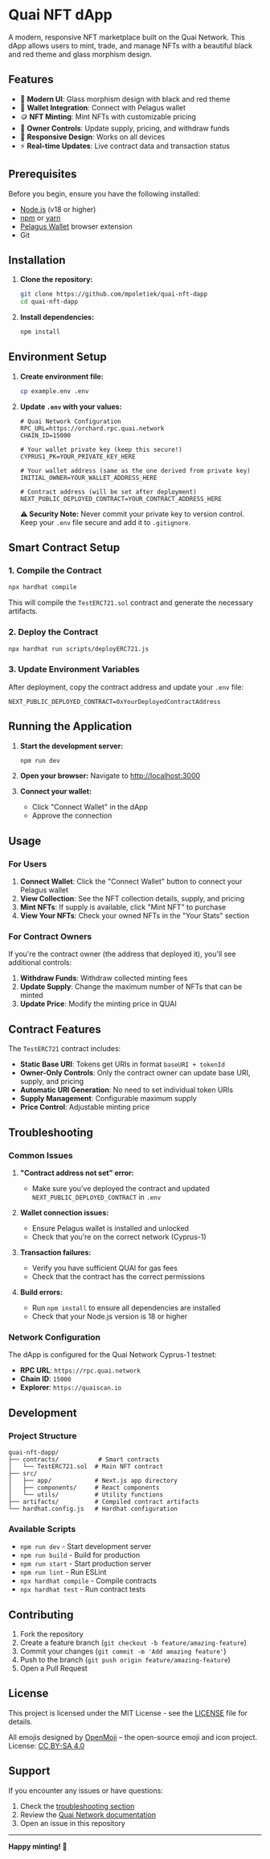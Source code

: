 # Quai NFT dApp

A modern, responsive NFT marketplace built on the Quai Network. This dApp allows users to mint, trade, and manage NFTs with a beautiful black and red theme and glass morphism design.

## Features

- 🎨 **Modern UI**: Glass morphism design with black and red theme
- 🔗 **Wallet Integration**: Connect with Pelagus wallet
- 🪙 **NFT Minting**: Mint NFTs with customizable pricing
- 👑 **Owner Controls**: Update supply, pricing, and withdraw funds
- 📱 **Responsive Design**: Works on all devices
- ⚡ **Real-time Updates**: Live contract data and transaction status

## Prerequisites

Before you begin, ensure you have the following installed:

- [Node.js](https://nodejs.org/) (v18 or higher)
- [npm](https://www.npmjs.com/) or [yarn](https://yarnpkg.com/)
- [Pelagus Wallet](https://chromewebstore.google.com/detail/pelagus/nhccebmfjcbhghphpclcfdkkekheegop) browser extension
- Git

## Installation

1. **Clone the repository:**
   ```bash
   git clone https://github.com/mpoletiek/quai-nft-dapp
   cd quai-nft-dapp
   ```

2. **Install dependencies:**
   ```bash
   npm install
   ```

## Environment Setup

1. **Create environment file:**
   ```bash
   cp example.env .env
   ```

2. **Update `.env` with your values:**
   ```env
   # Quai Network Configuration
   RPC_URL=https://orchard.rpc.quai.network
   CHAIN_ID=15000
   
   # Your wallet private key (keep this secure!)
   CYPRUS1_PK=YOUR_PRIVATE_KEY_HERE
   
   # Your wallet address (same as the one derived from private key)
   INITIAL_OWNER=YOUR_WALLET_ADDRESS_HERE
   
   # Contract address (will be set after deployment)
   NEXT_PUBLIC_DEPLOYED_CONTRACT=YOUR_CONTRACT_ADDRESS_HERE
   ```

   **⚠️ Security Note:** Never commit your private key to version control. Keep your `.env` file secure and add it to `.gitignore`.

## Smart Contract Setup

### 1. Compile the Contract

```bash
npx hardhat compile
```

This will compile the `TestERC721.sol` contract and generate the necessary artifacts.

### 2. Deploy the Contract

```bash
npx hardhat run scripts/deployERC721.js
```

### 3. Update Environment Variables

After deployment, copy the contract address and update your `.env` file:

```env
NEXT_PUBLIC_DEPLOYED_CONTRACT=0xYourDeployedContractAddress
```

## Running the Application

1. **Start the development server:**
   ```bash
   npm run dev
   ```

2. **Open your browser:**
   Navigate to [http://localhost:3000](http://localhost:3000)

3. **Connect your wallet:**
   - Click "Connect Wallet" in the dApp
   - Approve the connection

## Usage

### For Users

1. **Connect Wallet**: Click the "Connect Wallet" button to connect your Pelagus wallet
2. **View Collection**: See the NFT collection details, supply, and pricing
3. **Mint NFTs**: If supply is available, click "Mint NFT" to purchase
4. **View Your NFTs**: Check your owned NFTs in the "Your Stats" section

### For Contract Owners

If you're the contract owner (the address that deployed it), you'll see additional controls:

1. **Withdraw Funds**: Withdraw collected minting fees
2. **Update Supply**: Change the maximum number of NFTs that can be minted
3. **Update Price**: Modify the minting price in QUAI

## Contract Features

The `TestERC721` contract includes:

- **Static Base URI**: Tokens get URIs in format `baseURI + tokenId`
- **Owner-Only Controls**: Only the contract owner can update base URI, supply, and pricing
- **Automatic URI Generation**: No need to set individual token URIs
- **Supply Management**: Configurable maximum supply
- **Price Control**: Adjustable minting price

## Troubleshooting

### Common Issues

1. **"Contract address not set" error:**
   - Make sure you've deployed the contract and updated `NEXT_PUBLIC_DEPLOYED_CONTRACT` in `.env`

2. **Wallet connection issues:**
   - Ensure Pelagus wallet is installed and unlocked
   - Check that you're on the correct network (Cyprus-1)

3. **Transaction failures:**
   - Verify you have sufficient QUAI for gas fees
   - Check that the contract has the correct permissions

4. **Build errors:**
   - Run `npm install` to ensure all dependencies are installed
   - Check that your Node.js version is 18 or higher

### Network Configuration

The dApp is configured for the Quai Network Cyprus-1 testnet:
- **RPC URL**: `https://rpc.quai.network`
- **Chain ID**: `15000`
- **Explorer**: `https://quaiscan.io`

## Development

### Project Structure

```
quai-nft-dapp/
├── contracts/           # Smart contracts
│   └── TestERC721.sol  # Main NFT contract
├── src/
│   ├── app/            # Next.js app directory
│   ├── components/     # React components
│   └── utils/          # Utility functions
├── artifacts/          # Compiled contract artifacts
└── hardhat.config.js   # Hardhat configuration
```

### Available Scripts

- `npm run dev` - Start development server
- `npm run build` - Build for production
- `npm run start` - Start production server
- `npm run lint` - Run ESLint
- `npx hardhat compile` - Compile contracts
- `npx hardhat test` - Run contract tests

## Contributing

1. Fork the repository
2. Create a feature branch (`git checkout -b feature/amazing-feature`)
3. Commit your changes (`git commit -m 'Add amazing feature'`)
4. Push to the branch (`git push origin feature/amazing-feature`)
5. Open a Pull Request

## License

This project is licensed under the MIT License - see the [LICENSE](LICENSE) file for details.

All emojis designed by [OpenMoji](https://openmoji.org) – the open-source emoji and icon project. License: [CC BY-SA 4.0](https://creativecommons.org/licenses/by-sa/4.0/#)

## Support

If you encounter any issues or have questions:

1. Check the [troubleshooting section](#troubleshooting)
2. Review the [Quai Network documentation](https://docs.quai.network/)
3. Open an issue in this repository

---

**Happy minting! 🚀**